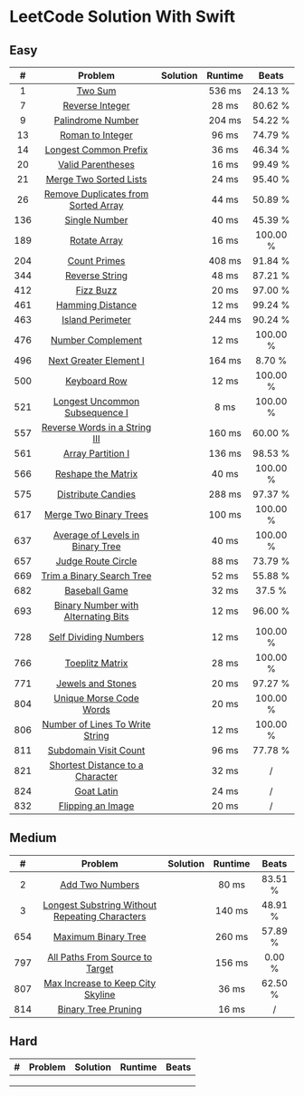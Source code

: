 # LeetCode Solution With Swift

## Easy

| **#** |                         **Problem**                          | **Solution** | **Runtime** | **Beats** |
| :---: | :----------------------------------------------------------: | :----------: | :---------: | :-------: |
|   1   | [Two Sum](https://leetcode.com/problems/two-sum/description/) |              |   536 ms    |  24.13 %  |
|   7   | [Reverse Integer](https://leetcode.com/problems/reverse-integer) |              |    28 ms    |  80.62 %  |
|   9   | [Palindrome Number](https://leetcode.com/problems/palindrome-number) |              |   204 ms    |  54.22 %  |
|  13   | [Roman to Integer](https://leetcode.com/problems/roman-to-integer) |              |    96 ms    |  74.79 %  |
|  14   | [Longest Common Prefix](https://leetcode.com/problems/longest-common-prefix/) |              |    36 ms    |  46.34 %  |
|  20   | [Valid Parentheses](https://leetcode.com/problems/valid-parentheses/) |              |    16 ms    |  99.49 %  |
|  21   | [Merge Two Sorted Lists](https://leetcode.com/problems/merge-two-sorted-lists/) |              |    24 ms    |  95.40 %  |
|  26   | [Remove Duplicates from Sorted Array](https://leetcode.com/problems/remove-duplicates-from-sorted-array/) |              |    44 ms    |  50.89 %  |
|  136  | [Single Number](https://leetcode.com/problems/single-number/) |              |    40 ms    |  45.39 %  |
|  189  | [Rotate Array](https://leetcode.com/problems/rotate-array/)  |              |    16 ms    | 100.00 %  |
|  204  | [Count Primes](https://leetcode.com/problems/count-primes/)  |              |   408 ms    |  91.84 %  |
|  344  | [Reverse String](https://leetcode.com/problems/reverse-string/) |              |    48 ms    |  87.21 %  |
|  412  |    [Fizz Buzz](https://leetcode.com/problems/fizz-buzz/)     |              |    20 ms    |  97.00 %  |
|  461  | [Hamming Distance](https://leetcode.com/problems/hamming-distance/) |              |    12 ms    |  99.24 %  |
|  463  | [Island Perimeter](https://leetcode.com/problems/island-perimeter/) |              |   244 ms    |  90.24 %  |
|  476  | [Number Complement](https://leetcode.com/problems/number-complement/) |              |    12 ms    | 100.00 %  |
|  496  | [Next Greater Element I](https://leetcode.com/problems/next-greater-element-i/) |              |   164 ms    |  8.70 %   |
|  500  | [Keyboard Row](https://leetcode.com/problems/keyboard-row/)  |              |    12 ms    | 100.00 %  |
|  521  | [Longest Uncommon Subsequence I](https://leetcode.com/problems/longest-uncommon-subsequence-i/) |              |    8 ms     | 100.00 %  |
|  557  | [Reverse Words in a String III](https://leetcode.com/problems/reverse-words-in-a-string-iii/) |              |   160 ms    |  60.00 %  |
|  561  | [Array Partition I](https://leetcode.com/problems/array-partition-i/) |              |   136 ms    |  98.53 %  |
|  566  | [Reshape the Matrix](https://leetcode.com/problems/reshape-the-matrix/) |              |    40 ms    | 100.00 %  |
|  575  | [Distribute Candies](https://leetcode.com/problems/distribute-candies/) |              |   288 ms    |  97.37 %  |
|  617  | [Merge Two Binary Trees](https://leetcode.com/problems/merge-two-binary-trees/) |              |   100 ms    | 100.00 %  |
|  637  | [Average of Levels in Binary Tree](https://leetcode.com/problems/average-of-levels-in-binary-tree/) |              |    40 ms    | 100.00 %  |
|  657  | [Judge Route Circle](https://leetcode.com/problems/judge-route-circle/) |              |    88 ms    |  73.79 %  |
|  669  | [Trim a Binary Search Tree](https://leetcode.com/problems/trim-a-binary-search-tree/) |              |    52 ms    |  55.88 %  |
|  682  | [Baseball Game](https://leetcode.com/problems/baseball-game/) |              |    32 ms    |  37.5 %   |
|  693  | [Binary Number with Alternating Bits](https://leetcode.com/problems/binary-number-with-alternating-bits/) |              |    12 ms    |  96.00 %  |
|  728  | [Self Dividing Numbers](https://leetcode.com/problems/self-dividing-numbers/) |              |    12 ms    | 100.00 %  |
|  766  | [Toeplitz Matrix](https://leetcode.com/problems/toeplitz-matrix/) |              |    28 ms    | 100.00 %  |
|  771  | [Jewels and Stones](https://leetcode.com/problems/jewels-and-stones/) |              |    20 ms    |  97.27 %  |
|  804  | [Unique Morse Code Words](https://leetcode.com/problems/unique-morse-code-words/) |              |    20 ms    | 100.00 %  |
|  806  | [Number of Lines To Write String](https://leetcode.com/problems/number-of-lines-to-write-string/) |              |    12 ms    | 100.00 %  |
|  811  | [Subdomain Visit Count](https://leetcode.com/problems/subdomain-visit-count/) |              |    96 ms    |  77.78 %  |
|  821  | [Shortest Distance to a Character](https://leetcode.com/problems/shortest-distance-to-a-character/) |              |    32 ms    |     /     |
|  824  |   [Goat Latin](https://leetcode.com/problems/goat-latin/)    |              |    24 ms    |     /     |
|  832  | [Flipping an Image](https://leetcode.com/problems/flipping-an-image/) |              |    20 ms    |     /     |



## Medium

| **#** |                         **Problem**                          | **Solution** | **Runtime** | **Beats** |
| :---: | :----------------------------------------------------------: | :----------: | :---------: | :-------: |
|   2   | [Add Two Numbers](https://leetcode.com/problems/add-two-numbers/) |              |    80 ms    |  83.51 %  |
|   3   | [Longest Substring Without Repeating Characters](https://leetcode.com/problems/longest-substring-without-repeating-characters/) |              |   140 ms    |  48.91 %  |
|  654  | [Maximum Binary Tree](https://leetcode.com/problems/maximum-binary-tree/) |              |   260 ms    |  57.89 %  |
|  797  | [All Paths From Source to Target](https://leetcode.com/problems/all-paths-from-source-to-target/) |              |   156 ms    |  0.00 %   |
|  807  | [Max Increase to Keep City Skyline](https://leetcode.com/problems/max-increase-to-keep-city-skyline/) |              |    36 ms    |  62.50 %  |
|  814  | [Binary Tree Pruning](https://leetcode.com/problems/binary-tree-pruning/) |              |    16 ms    |     /     |



## Hard

| **#** | **Problem** | **Solution** | **Runtime** | **Beats** |
| :---: | :---------: | :----------: | :---------: | :-------: |
|       |             |              |             |           |
|       |             |              |             |           |
|       |             |              |             |           |

